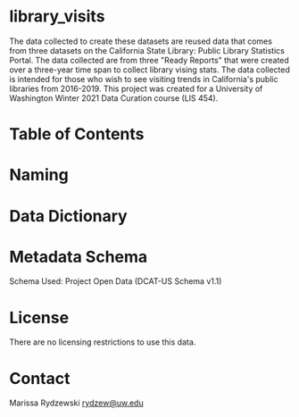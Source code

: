 # library_visits
The data collected to create these datasets are reused data that comes from three datasets on the California State Library: Public Library Statistics Portal. The data collected are from three "Ready Reports" that were created over a three-year time span to collect library vising stats. The data collected is intended for those who wish to see visiting trends in California's public libraries from 2016-2019.   This project was created for a University of Washington Winter 2021 Data Curation course (LIS 454). 
# Table of Contents 
# Naming
# Data Dictionary

# Metadata Schema
  Schema Used: Project Open Data (DCAT-US Schema v1.1)


# License
  There are no licensing restrictions to use this data.
# Contact
  Marissa Rydzewski rydzew@uw.edu
